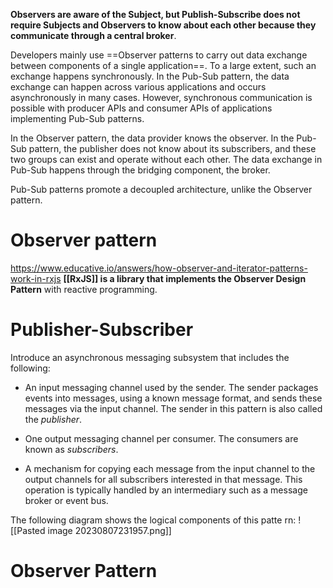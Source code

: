 

**Observers are aware of the Subject, but Publish-Subscribe does not require Subjects and Observers to know about each other because they communicate through a central broker**.

Developers mainly use ==Observer patterns to carry out data exchange between components of a single application==. To a large extent, such an exchange happens synchronously. In the Pub-Sub pattern, the data exchange can happen across various applications and occurs asynchronously in many cases. However, synchronous communication is possible with producer APIs and consumer APIs of applications implementing Pub-Sub patterns.

In the Observer pattern, the data provider knows the observer. In the Pub-Sub pattern, the publisher does not know about its subscribers, and these two groups can exist and operate without each other. The data exchange in Pub-Sub happens through the bridging component, the broker.

Pub-Sub patterns promote a decoupled architecture, unlike the Observer pattern.

# Observer pattern
https://www.educative.io/answers/how-observer-and-iterator-patterns-work-in-rxjs
**[[RxJS]] is a library that implements the Observer Design Pattern** with reactive programming.

# Publisher-Subscriber

Introduce an asynchronous messaging subsystem that includes the following:

- An input messaging channel used by the sender. The sender packages events into messages, using a known message format, and sends these messages via the input channel. The sender in this pattern is also called the _publisher_.

- One output messaging channel per consumer. The consumers are known as _subscribers_.
    
- A mechanism for copying each message from the input channel to the output channels for all subscribers interested in that message. This operation is typically handled by an intermediary such as a message broker or event bus.
    

The following diagram shows the logical components of this patte
rn:
![[Pasted image 20230807231957.png]]


# Observer Pattern